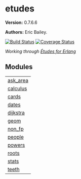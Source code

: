 

# etudes #

__Version:__ 0.7.6.6

__Authors:__ Eric Bailey.

[![Build Status][Travis badge]][Travis link]
[![Coverage Status][Coveralls badge]][Coveralls link]

*Working through [Études for Erlang][book]*

[book]: https://github.com/oreillymedia/etudes-for-erlang
[Travis badge]: https://travis-ci.org/yurrriq/etudes-for-erlang.svg?branch=master
[Travis link]: https://travis-ci.org/yurrriq/etudes-for-erlang
[Coveralls badge]: https://coveralls.io/repos/github/yurrriq/etudes-for-erlang/badge.svg?branch=develop
[Coveralls link]: https://coveralls.io/github/yurrriq/etudes-for-erlang?branch=develop


## Modules ##


<table width="100%" border="0" summary="list of modules">
<tr><td><a href="ask_area.md" class="module">ask_area</a></td></tr>
<tr><td><a href="calculus.md" class="module">calculus</a></td></tr>
<tr><td><a href="cards.md" class="module">cards</a></td></tr>
<tr><td><a href="dates.md" class="module">dates</a></td></tr>
<tr><td><a href="dijkstra.md" class="module">dijkstra</a></td></tr>
<tr><td><a href="geom.md" class="module">geom</a></td></tr>
<tr><td><a href="non_fp.md" class="module">non_fp</a></td></tr>
<tr><td><a href="people.md" class="module">people</a></td></tr>
<tr><td><a href="powers.md" class="module">powers</a></td></tr>
<tr><td><a href="roots.md" class="module">roots</a></td></tr>
<tr><td><a href="stats.md" class="module">stats</a></td></tr>
<tr><td><a href="teeth.md" class="module">teeth</a></td></tr></table>

